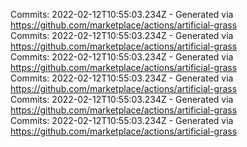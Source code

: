 Commits: 2022-02-12T10:55:03.234Z - Generated via https://github.com/marketplace/actions/artificial-grass
<br>
Commits: 2022-02-12T10:55:03.234Z - Generated via https://github.com/marketplace/actions/artificial-grass
<br>
Commits: 2022-02-12T10:55:03.234Z - Generated via https://github.com/marketplace/actions/artificial-grass
<br>
Commits: 2022-02-12T10:55:03.234Z - Generated via https://github.com/marketplace/actions/artificial-grass
<br>
Commits: 2022-02-12T10:55:03.234Z - Generated via https://github.com/marketplace/actions/artificial-grass
<br>
Commits: 2022-02-12T10:55:03.234Z - Generated via https://github.com/marketplace/actions/artificial-grass
<br>
